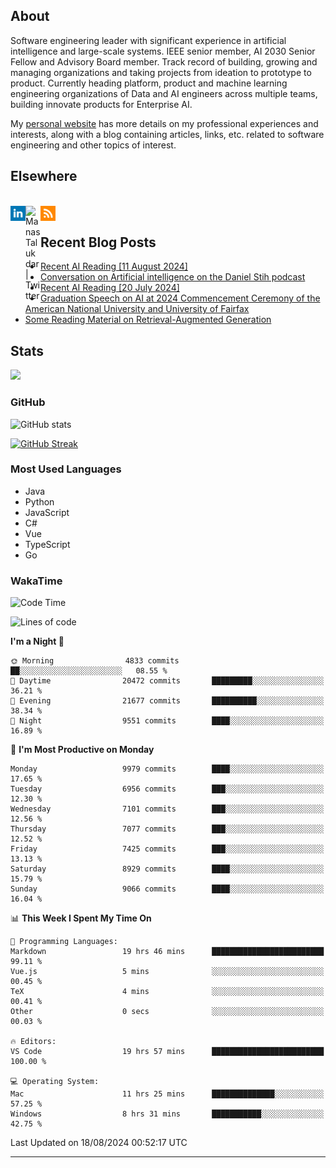 ## About

Software engineering leader with significant experience in artificial intelligence and large-scale systems. IEEE senior member, AI 2030 Senior Fellow and Advisory Board member. Track record of building, growing and managing organizations and taking projects from ideation to prototype to product. Currently heading platform, product and machine learning engineering organizations of Data and AI engineers across multiple teams, building innovate products for Enterprise AI.

My [personal website](https://manastalukdar.github.io/) has more details on my professional experiences and interests, along with a blog containing articles, links, etc. related to software engineering and other topics of interest.

## Elsewhere

</br>

<a href="https://www.linkedin.com/in/manastalukdar" target="_blank">
  <img align="left" alt="Manas Talukdar | Linkedin" width="24px" src="https://raw.githubusercontent.com/edent/SuperTinyIcons/master/images/svg/linkedin.svg" />
</a>
<a href="https://www.twitter.com/manastalukdar" target="_blank">
  <img align="left" alt="Manas Talukdar | Twitter" width="24px" src="https://github.com/TheDudeThatCode/TheDudeThatCode/blob/master/Assets/Twitter.svg" />
</a>
<a href="https://manastalukdar.github.io/" target="_blank">
  <img align="left" alt="Manas Talukdar | Website" width="24px" src="https://github.com/edent/SuperTinyIcons/blob/master/images/svg/rss.svg" />
</a>

</br>

## Recent Blog Posts

<!-- BLOG:START -->
- [Recent AI Reading [11 August 2024]](https://manastalukdar.github.io/blog/2024/08/11/recent-ai-reading-11-august-2024/)
- [Conversation on Artificial intelligence on the Daniel Stih podcast](https://manastalukdar.github.io/blog/2024/08/10/conversation-artificial-intelligence-daniel-stih-podcast/)
- [Recent AI Reading [20 July 2024]](https://manastalukdar.github.io/blog/2024/07/20/recent-ai-reading-20-july-2024/)
- [Graduation Speech on AI at 2024 Commencement Ceremony of the American National University and University of Fairfax](https://manastalukdar.github.io/blog/2024/06/22/graduation-speech-ai-2024-commencement-anu-uf/)
- [Some Reading Material on Retrieval-Augmented Generation](https://manastalukdar.github.io/blog/2024/06/02/reading-material-retrieval-augmented-generation/)
<!-- BLOG:END -->

## Stats

![](https://komarev.com/ghpvc/?username=manastalukdar)

### GitHub

![GitHub stats](https://github-readme-stats.vercel.app/api?username=manastalukdar&show_icons=true&hide_border=true&hide_rank=true&hide_title=true&icon_color=79ff97&text_color=cecac3&bg_color=4d4b4b)

[![GitHub Streak](https://streak-stats.demolab.com?user=manastalukdar&hide_border=true&border_radius=4&date_format=M%20j%5B%2C%20Y%5D&background=4D4B4B)](https://git.io/streak-stats)

### Most Used Languages

- Java
- Python
- JavaScript
- C#
- Vue
- TypeScript
- Go

<!--
![Top Langs](https://github-readme-stats.vercel.app/api/top-langs/?username=manastalukdar&layout=compact&hide_border=true&hide_title=true&icon_color=79ff97&text_color=cecac3&bg_color=4d4b4b)
-->

### WakaTime

<!--START_SECTION:waka-->
![Code Time](http://img.shields.io/badge/Code%20Time-4%2C718%20hrs%2023%20mins-blue)

![Lines of code](https://img.shields.io/badge/From%20Hello%20World%20I%27ve%20Written-15.3%20million%20lines%20of%20code-blue)

**I'm a Night 🦉** 

```text
🌞 Morning                4833 commits        ██░░░░░░░░░░░░░░░░░░░░░░░   08.55 % 
🌆 Daytime                20472 commits       █████████░░░░░░░░░░░░░░░░   36.21 % 
🌃 Evening                21677 commits       ██████████░░░░░░░░░░░░░░░   38.34 % 
🌙 Night                  9551 commits        ████░░░░░░░░░░░░░░░░░░░░░   16.89 % 
```
📅 **I'm Most Productive on Monday** 

```text
Monday                   9979 commits        ████░░░░░░░░░░░░░░░░░░░░░   17.65 % 
Tuesday                  6956 commits        ███░░░░░░░░░░░░░░░░░░░░░░   12.30 % 
Wednesday                7101 commits        ███░░░░░░░░░░░░░░░░░░░░░░   12.56 % 
Thursday                 7077 commits        ███░░░░░░░░░░░░░░░░░░░░░░   12.52 % 
Friday                   7425 commits        ███░░░░░░░░░░░░░░░░░░░░░░   13.13 % 
Saturday                 8929 commits        ████░░░░░░░░░░░░░░░░░░░░░   15.79 % 
Sunday                   9066 commits        ████░░░░░░░░░░░░░░░░░░░░░   16.04 % 
```


📊 **This Week I Spent My Time On** 

```text
💬 Programming Languages: 
Markdown                 19 hrs 46 mins      █████████████████████████   99.11 % 
Vue.js                   5 mins              ░░░░░░░░░░░░░░░░░░░░░░░░░   00.45 % 
TeX                      4 mins              ░░░░░░░░░░░░░░░░░░░░░░░░░   00.41 % 
Other                    0 secs              ░░░░░░░░░░░░░░░░░░░░░░░░░   00.03 % 

🔥 Editors: 
VS Code                  19 hrs 57 mins      █████████████████████████   100.00 % 

💻 Operating System: 
Mac                      11 hrs 25 mins      ██████████████░░░░░░░░░░░   57.25 % 
Windows                  8 hrs 31 mins       ███████████░░░░░░░░░░░░░░   42.75 % 
```


 Last Updated on 18/08/2024 00:52:17 UTC
<!--END_SECTION:waka-->

---

<!--

**manastalukdar/manastalukdar** is a ✨ _special_ ✨ repository because its `README.md` (this file) appears on your GitHub profile.

Here are some ideas to get you started:

- 🔭 I’m currently working on ...
- 🌱 I’m currently learning ...
- 👯 I’m looking to collaborate on ...
- 🤔 I’m looking for help with ...
- 💬 Ask me about ...
- 📫 How to reach me: ...
- 😄 Pronouns: ...
- ⚡ Fun fact: ...
-->
